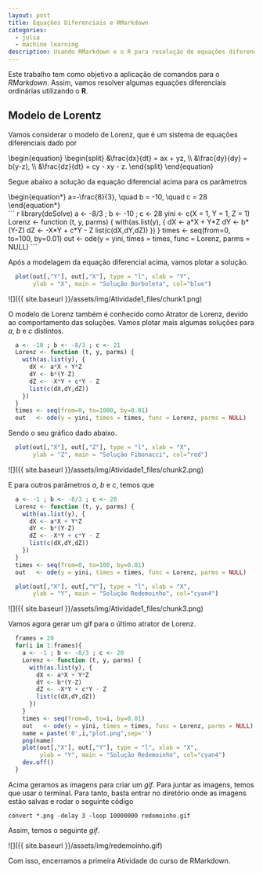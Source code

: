 ```yaml
---
layout: post
title: Equações Diferenciais e RMarkdown
categories:
  - julia
  - machine learning
description: Usando RMarkdown e o R para resolução de equações diferenciais.
---
```


Este trabalho tem como objetivo a aplicação de comandos para o
*RMarkdown*. Assim, vamos resolver algumas equações diferenciais ordinárias utilizando o
**R**.

Modelo de Lorentz
-----------------

Vamos considerar o modelo de Lorenz, que é um sistema de equações diferenciais dado por
<div>
\begin{equation}
\begin{split}
      &\frac{dx}{dt} = ax + yz, \\
      &\frac{dy}{dy} = b(y-z), \\
      &\frac{dz}{dt} = cy - xy - z.
\end{split}
\end{equation}
</div>

Segue abaixo a solução da equação diferencial acima para os parâmetros
<div>
  \begin{equation*}
    a=-\frac{8}{3}, \quad b = -10, \quad c = 28
  \end{equation*}
</div>
``` r
  library(deSolve)
  a <- -8/3 ; b <- -10 ; c <- 28
  yini <- c(X = 1, Y = 1, Z = 1)
  Lorenz <- function (t, y, parms) {
    with(as.list(y), {
      dX <- a*X + Y*Z
      dY <- b*(Y-Z)
      dZ <- -X*Y + c*Y - Z
      list(c(dX,dY,dZ))
    })
  }
  times <- seq(from=0, to=100, by=0.01)
  out   <- ode(y = yini, times = times, func = Lorenz, parms = NULL)
```

Após a modelagem da equação diferencial acima, vamos plotar a solução.

``` r
  plot(out[,"Y"], out[,"X"], type = "l", xlab = "Y",
       ylab = "X", main = "Solução Borboleta", col="blue")
```

![]({{ site.baseurl }}/assets/img/Atividade1_files/chunk1.png)

O modelo de Lorenz também é conhecido como Atrator de Lorenz, devido ao comportamento das soluções. Vamos plotar mais algumas soluções para *a*, *b* e *c* distintos.

``` r
  a <- -10 ; b <- -8/3 ; c <- 21
  Lorenz <- function (t, y, parms) {
    with(as.list(y), {
      dX <- a*X + Y*Z
      dY <- b*(Y-Z)
      dZ <- -X*Y + c*Y - Z
      list(c(dX,dY,dZ))
    })
  }
  times <- seq(from=0, to=1000, by=0.01)
  out   <- ode(y = yini, times = times, func = Lorenz, parms = NULL)
```

Sendo o seu gráfico dado abaixo.

``` r
  plot(out[,"X"], out[,"Z"], type = "l", xlab = "X",
       ylab = "Z", main = "Solução Fibonacci", col="red")
```

![]({{ site.baseurl }}/assets/img/Atividade1_files/chunk2.png)

E para outros parâmetros *a*, *b* e *c*, temos que

``` r
  a <- -1 ; b <- -8/3 ; c <- 20
  Lorenz <- function (t, y, parms) {
    with(as.list(y), {
      dX <- a*X + Y*Z
      dY <- b*(Y-Z)
      dZ <- -X*Y + c*Y - Z
      list(c(dX,dY,dZ))
    })
  }
  times <- seq(from=0, to=100, by=0.01)
  out   <- ode(y = yini, times = times, func = Lorenz, parms = NULL)
```

``` r
  plot(out[,"X"], out[,"Y"], type = "l", xlab = "X",
       ylab = "Y", main = "Solução Redemoinho", col="cyan4")
```

![]({{ site.baseurl }}/assets/img/Atividade1_files/chunk3.png)

Vamos agora gerar um gif para o último atrator de Lorenz.

``` r
  frames = 20
  for(i in 1:frames){
    a <- -1 ; b <- -8/3 ; c <- 20
    Lorenz <- function (t, y, parms) {
      with(as.list(y), {
        dX <- a*X + Y*Z
        dY <- b*(Y-Z)
        dZ <- -X*Y + c*Y - Z
        list(c(dX,dY,dZ))
      })
    }
    times <- seq(from=0, to=i, by=0.01)
    out   <- ode(y = yini, times = times, func = Lorenz, parms = NULL)
    name = paste('0',i,"plot.png",sep='')
    png(name)
    plot(out[,"X"], out[,"Y"], type = "l", xlab = "X",
         ylab = "Y", main = "Solução Redemoinho", col="cyan4")
    dev.off()
  }
```

Acima geramos as imagens para criar um *gif*. Para juntar as imagens, temos que usar o terminal. Para tanto, basta entrar no diretório onde as imagens estão salvas e rodar o seguinte código

    convert *.png -delay 3 -loop 10000000 redomoinho.gif

Assim, temos o seguinte *gif*.

![]({{ site.baseurl }}/assets/img/redemoinho.gif)

Com isso, encerramos a primeira Atividade do curso de RMarkdown.

